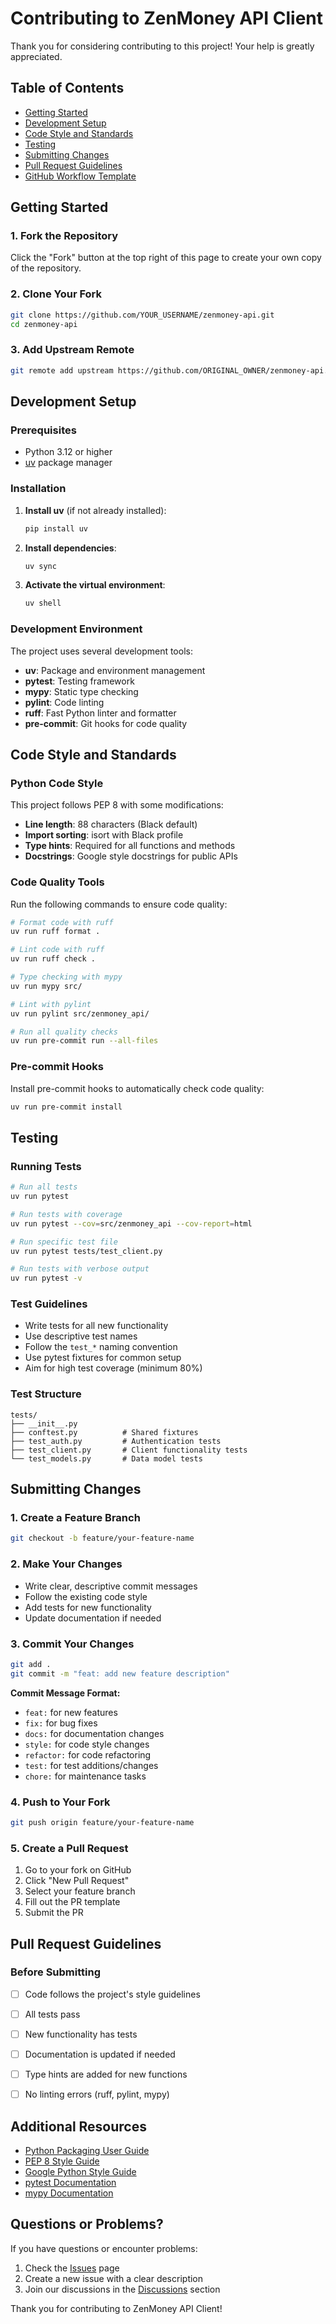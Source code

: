 # Contributing to ZenMoney API Client

Thank you for considering contributing to this project! Your help is greatly appreciated.

## Table of Contents

- [Getting Started](#getting-started)
- [Development Setup](#development-setup)
- [Code Style and Standards](#code-style-and-standards)
- [Testing](#testing)
- [Submitting Changes](#submitting-changes)
- [Pull Request Guidelines](#pull-request-guidelines)
- [GitHub Workflow Template](#github-workflow-template)

## Getting Started

### 1. Fork the Repository

Click the "Fork" button at the top right of this page to create your own copy of the repository.

### 2. Clone Your Fork

```bash
git clone https://github.com/YOUR_USERNAME/zenmoney-api.git
cd zenmoney-api
```

### 3. Add Upstream Remote

```bash
git remote add upstream https://github.com/ORIGINAL_OWNER/zenmoney-api.git
```

## Development Setup

### Prerequisites

- Python 3.12 or higher
- [uv](https://docs.astral.sh/uv/) package manager

### Installation

1. **Install uv** (if not already installed):
   ```bash
   pip install uv
   ```

2. **Install dependencies**:
   ```bash
   uv sync
   ```

3. **Activate the virtual environment**:
   ```bash
   uv shell
   ```

### Development Environment

The project uses several development tools:

- **uv**: Package and environment management
- **pytest**: Testing framework
- **mypy**: Static type checking
- **pylint**: Code linting
- **ruff**: Fast Python linter and formatter
- **pre-commit**: Git hooks for code quality

## Code Style and Standards

### Python Code Style

This project follows PEP 8 with some modifications:

- **Line length**: 88 characters (Black default)
- **Import sorting**: isort with Black profile
- **Type hints**: Required for all functions and methods
- **Docstrings**: Google style docstrings for public APIs

### Code Quality Tools

Run the following commands to ensure code quality:

```bash
# Format code with ruff
uv run ruff format .

# Lint code with ruff
uv run ruff check .

# Type checking with mypy
uv run mypy src/

# Lint with pylint
uv run pylint src/zenmoney_api/

# Run all quality checks
uv run pre-commit run --all-files
```

### Pre-commit Hooks

Install pre-commit hooks to automatically check code quality:

```bash
uv run pre-commit install
```

## Testing

### Running Tests

```bash
# Run all tests
uv run pytest

# Run tests with coverage
uv run pytest --cov=src/zenmoney_api --cov-report=html

# Run specific test file
uv run pytest tests/test_client.py

# Run tests with verbose output
uv run pytest -v
```

### Test Guidelines

- Write tests for all new functionality
- Use descriptive test names
- Follow the `test_*` naming convention
- Use pytest fixtures for common setup
- Aim for high test coverage (minimum 80%)

### Test Structure

```
tests/
├── __init__.py
├── conftest.py          # Shared fixtures
├── test_auth.py         # Authentication tests
├── test_client.py       # Client functionality tests
└── test_models.py       # Data model tests
```

## Submitting Changes

### 1. Create a Feature Branch

```bash
git checkout -b feature/your-feature-name
```

### 2. Make Your Changes

- Write clear, descriptive commit messages
- Follow the existing code style
- Add tests for new functionality
- Update documentation if needed

### 3. Commit Your Changes

```bash
git add .
git commit -m "feat: add new feature description"
```

**Commit Message Format:**
- `feat:` for new features
- `fix:` for bug fixes
- `docs:` for documentation changes
- `style:` for code style changes
- `refactor:` for code refactoring
- `test:` for test additions/changes
- `chore:` for maintenance tasks

### 4. Push to Your Fork

```bash
git push origin feature/your-feature-name
```

### 5. Create a Pull Request

1. Go to your fork on GitHub
2. Click "New Pull Request"
3. Select your feature branch
4. Fill out the PR template
5. Submit the PR

## Pull Request Guidelines

### Before Submitting

- [ ] Code follows the project's style guidelines
- [ ] All tests pass
- [ ] New functionality has tests
- [ ] Documentation is updated if needed
- [ ] Type hints are added for new functions
- [ ] No linting errors (ruff, pylint, mypy)


## Additional Resources

- [Python Packaging User Guide](https://packaging.python.org/)
- [PEP 8 Style Guide](https://www.python.org/dev/peps/pep-0008/)
- [Google Python Style Guide](https://google.github.io/styleguide/pyguide.html)
- [pytest Documentation](https://docs.pytest.org/)
- [mypy Documentation](https://mypy.readthedocs.io/)

## Questions or Problems?

If you have questions or encounter problems:

1. Check the [Issues](https://github.com/ORIGINAL_OWNER/zenmoney-api/issues) page
2. Create a new issue with a clear description
3. Join our discussions in the [Discussions](https://github.com/ORIGINAL_OWNER/zenmoney-api/discussions) section

Thank you for contributing to ZenMoney API Client!
